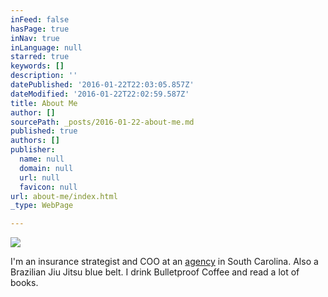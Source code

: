 ```yaml
---
inFeed: false
hasPage: true
inNav: true
inLanguage: null
starred: true
keywords: []
description: ''
datePublished: '2016-01-22T22:03:05.857Z'
dateModified: '2016-01-22T22:02:59.587Z'
title: About Me
author: []
sourcePath: _posts/2016-01-22-about-me.md
published: true
authors: []
publisher:
  name: null
  domain: null
  url: null
  favicon: null
url: about-me/index.html
_type: WebPage

---
```

![](https://the-grid-user-content.s3-us-west-2.amazonaws.com/ce602a5e-26fb-4bed-acff-bf270cab37d9.JPG)

I'm an insurance strategist and COO at an [agency][0] in South Carolina. Also a Brazilian Jiu Jitsu blue belt. I drink Bulletproof Coffee and read a lot of books.

[0]: http://peoplesfirstinsurance.com/